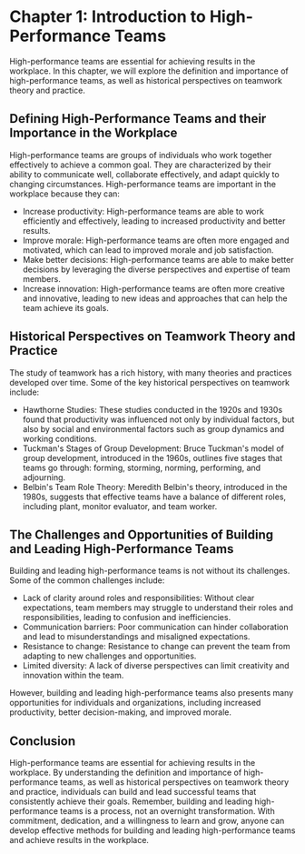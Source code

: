 Chapter 1: Introduction to High-Performance Teams
=================================================

High-performance teams are essential for achieving results in the workplace. In this chapter, we will explore the definition and importance of high-performance teams, as well as historical perspectives on teamwork theory and practice.

Defining High-Performance Teams and their Importance in the Workplace
---------------------------------------------------------------------

High-performance teams are groups of individuals who work together effectively to achieve a common goal. They are characterized by their ability to communicate well, collaborate effectively, and adapt quickly to changing circumstances. High-performance teams are important in the workplace because they can:

* Increase productivity: High-performance teams are able to work efficiently and effectively, leading to increased productivity and better results.
* Improve morale: High-performance teams are often more engaged and motivated, which can lead to improved morale and job satisfaction.
* Make better decisions: High-performance teams are able to make better decisions by leveraging the diverse perspectives and expertise of team members.
* Increase innovation: High-performance teams are often more creative and innovative, leading to new ideas and approaches that can help the team achieve its goals.

Historical Perspectives on Teamwork Theory and Practice
-------------------------------------------------------

The study of teamwork has a rich history, with many theories and practices developed over time. Some of the key historical perspectives on teamwork include:

* Hawthorne Studies: These studies conducted in the 1920s and 1930s found that productivity was influenced not only by individual factors, but also by social and environmental factors such as group dynamics and working conditions.
* Tuckman's Stages of Group Development: Bruce Tuckman's model of group development, introduced in the 1960s, outlines five stages that teams go through: forming, storming, norming, performing, and adjourning.
* Belbin's Team Role Theory: Meredith Belbin's theory, introduced in the 1980s, suggests that effective teams have a balance of different roles, including plant, monitor evaluator, and team worker.

The Challenges and Opportunities of Building and Leading High-Performance Teams
-------------------------------------------------------------------------------

Building and leading high-performance teams is not without its challenges. Some of the common challenges include:

* Lack of clarity around roles and responsibilities: Without clear expectations, team members may struggle to understand their roles and responsibilities, leading to confusion and inefficiencies.
* Communication barriers: Poor communication can hinder collaboration and lead to misunderstandings and misaligned expectations.
* Resistance to change: Resistance to change can prevent the team from adapting to new challenges and opportunities.
* Limited diversity: A lack of diverse perspectives can limit creativity and innovation within the team.

However, building and leading high-performance teams also presents many opportunities for individuals and organizations, including increased productivity, better decision-making, and improved morale.

Conclusion
----------

High-performance teams are essential for achieving results in the workplace. By understanding the definition and importance of high-performance teams, as well as historical perspectives on teamwork theory and practice, individuals can build and lead successful teams that consistently achieve their goals. Remember, building and leading high-performance teams is a process, not an overnight transformation. With commitment, dedication, and a willingness to learn and grow, anyone can develop effective methods for building and leading high-performance teams and achieve results in the workplace.
